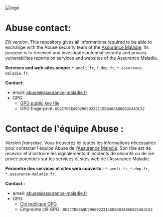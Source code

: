 ![logo](https://avatars0.githubusercontent.com/u/35814749?s=200&v=4)

# Abuse contact:
*EN version*. This repository gives all informations required to be able to exchange with the Abuse security team of the [Assurance Maladie](https://www.ameli.fr/). Its purpose is to received and investigate potential security and privacy vulnerabilites reports on services and websites of the Assurance Maladie.

**Services and web sites scope:** `*.ameli.fr`, `*.dmp.fr`, `*.assurance-maladie.fr`.

**Contact:**
* email: [abuse@assurance-maladie.fr](mailto:abuse@assurance-maladie.fr)
* GPG:
  * [GPG public key file](https://github.com/AssuranceMaladieSec/abuse/blob/master/abuse-gpg-public-key.txt)
  * GPG fingerprint: `0D2C7D6EA9D29669222115DB483A86602CA63C52`

# Contact de l'équipe Abuse :
*Version française*. Vous trouverez ici toutes les informations nécessaires pour contacter l'équipe Abuse de l'[Assurance Maladie](https://www.ameli.fr/). Son rôle est de recevoir et d'instruire les signalements d'incidents de sécurité ou de vie privée potentiels sur les services et sites web de l'Assurance Maladie.

**Périmètre des services et sites web couverts :** `*.ameli.fr`, `*.dmp.fr`, `*.assurance-maladie.fr`.

**Contact :**
* email: [abuse@assurance-maladie.fr](mailto:abuse@assurance-maladie.fr)
* GPG:
  * [Clé publique GPG](https://github.com/AssuranceMaladieSec/abuse/blob/master/abuse-gpg-public-key.txt) 
  * Empreinte clé GPG : `0D2C7D6EA9D29669222115DB483A86602CA63C52`
